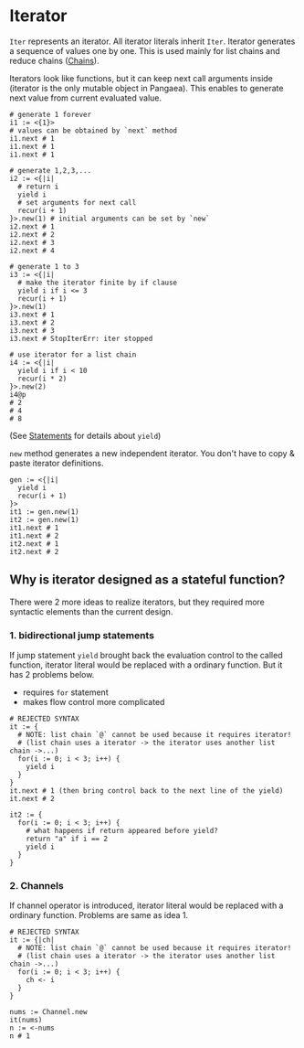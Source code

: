 # Iterator

`Iter` represents an iterator. All iterator literals inherit `Iter`.
Iterator generates a sequence of values one by one. This is used mainly for list chains and reduce chains ([Chains](./chains.md)).

Iterators look like functions, but it can keep next call arguments inside (iterator is the only mutable object in Pangaea).
This enables to generate next value from current evaluated value.

```pangaea
# generate 1 forever
i1 := <{1}>
# values can be obtained by `next` method
i1.next # 1
i1.next # 1
i1.next # 1

# generate 1,2,3,...
i2 := <{|i|
  # return i
  yield i
  # set arguments for next call
  recur(i + 1)
}>.new(1) # initial arguments can be set by `new`
i2.next # 1
i2.next # 2
i2.next # 3
i2.next # 4

# generate 1 to 3
i3 := <{|i|
  # make the iterator finite by if clause 
  yield i if i <= 3
  recur(i + 1)
}>.new(1)
i3.next # 1
i3.next # 2
i3.next # 3
i3.next # StopIterErr: iter stopped

# use iterator for a list chain
i4 := <{|i|
  yield i if i < 10
  recur(i * 2)
}>.new(2)
i4@p
# 2
# 4
# 8
```

(See [Statements](./statements.md) for details about `yield`)

`new` method generates a new independent iterator.
You don't have to copy & paste iterator definitions.

```pangaea
gen := <{|i|
  yield i
  recur(i + 1)
}>
it1 := gen.new(1)
it2 := gen.new(1)
it1.next # 1
it1.next # 2
it2.next # 1
it2.next # 2
```

## Why is iterator designed as a stateful function?

There were 2 more ideas to realize iterators, but they required more syntactic elements than the current design.

### 1. bidirectional jump statements

If jump statement `yield` brought back the evaluation control to the called function,
iterator literal would be replaced with a ordinary function.
But it has 2 problems below.

- requires `for` statement
- makes flow control more complicated

```
# REJECTED SYNTAX
it := {
  # NOTE: list chain `@` cannot be used because it requires iterator!
  # (list chain uses a iterator -> the iterator uses another list chain ->...)
  for(i := 0; i < 3; i++) {
    yield i
  }
}
it.next # 1 (then bring control back to the next line of the yield)
it.next # 2

it2 := {
  for(i := 0; i < 3; i++) {
    # what happens if return appeared before yield?
    return "a" if i == 2
    yield i
  }
}
```

### 2. Channels

If channel operator is introduced,
iterator literal would be replaced with a ordinary function.
Problems are same as idea 1.

```
# REJECTED SYNTAX
it := {|ch|
  # NOTE: list chain `@` cannot be used because it requires iterator!
  # (list chain uses a iterator -> the iterator uses another list chain ->...)
  for(i := 0; i < 3; i++) {
    ch <- i
  }
}

nums := Channel.new
it(nums)
n := <-nums
n # 1
```
